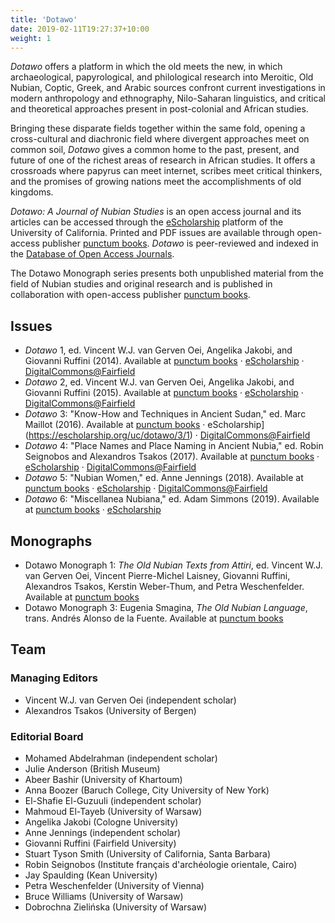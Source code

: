 ```yaml
---
title: 'Dotawo'
date: 2019-02-11T19:27:37+10:00
weight: 1
---
```

*Dotawo* offers a platform in which the old meets the new, in which archaeological, papyrological, and philological research into Meroitic, Old Nubian, Coptic, Greek, and Arabic sources confront current investigations in modern anthropology and ethnography, Nilo-Saharan linguistics, and critical and theoretical approaches present in post-colonial and African studies.

Bringing these disparate fields together within the same fold, opening a cross-cultural and diachronic field where divergent approaches meet on common soil, *Dotawo* gives a common home to the past, present, and future of one of the richest areas of research in African studies. It offers a crossroads where papyrus can meet internet, scribes meet critical thinkers, and the promises of growing nations meet the accomplishments of old kingdoms.

*Dotawo: A Journal of Nubian Studies* is an open access journal and its articles can be accessed through the [eScholarship](https://escholarship.org/uc/dotawo) platform of the University of California. Printed and PDF issues are available through open-access publisher [punctum books](https://punctumbooks.com/imprints/dotawo/). *Dotawo* is peer-reviewed and indexed in the [Database of Open Access Journals](https://doaj.org/toc/2373-2571).

The Dotawo Monograph series presents both unpublished material from the field of Nubian studies and original research and is published in collaboration with open-access publisher [punctum books](https://punctumbooks.com/imprints/dotawo/).

## Issues

* *Dotawo* 1, ed. Vincent W.J. van Gerven Oei, Angelika Jakobi, and Giovanni Ruffini (2014). Available at [punctum books](https://punctumbooks.com/titles/dotawo-volume-1-2014/) · [eScholarship](https://escholarship.org/uc/dotawo/1/1) · [DigitalCommons@Fairfield](https://digitalcommons.fairfield.edu/djns/vol1/iss1/)
* *Dotawo* 2, ed. Vincent W.J. van Gerven Oei, Angelika Jakobi, and Giovanni Ruffini (2015). Available at [punctum books](https://punctumbooks.com/titles/dotawo-volume-2-2015/) · [eScholarship](https://escholarship.org/uc/dotawo/2/1) · [DigitalCommons@Fairfield](https://digitalcommons.fairfield.edu/djns/vol2/iss1/)
* *Dotawo* 3: "Know-How and Techniques in Ancient Sudan," ed. Marc Maillot (2016). Available at [punctum books](https://punctumbooks.com/titles/dotawo-volume-3-2016/) ·  eScholarship](https://escholarship.org/uc/dotawo/3/1) · [DigitalCommons@Fairfield](https://digitalcommons.fairfield.edu/djns/vol3/iss1/)
* *Dotawo* 4: "Place Names and Place Naming in Ancient Nubia," ed. Robin Seignobos and Alexandros Tsakos (2017). Available at [punctum books](https://punctumbooks.com/titles/dotawo-a-journal-of-nubian-studies-4/) · [eScholarship](https://escholarship.org/uc/dotawo/4/1) · [DigitalCommons@Fairfield](https://digitalcommons.fairfield.edu/djns/vol4/iss1/)
* *Dotawo* 5: "Nubian Women," ed. Anne Jennings (2018). Available at [punctum books](https://punctumbooks.com/titles/dotawo-a-journal-of-nubian-studies-5-nubian-women/) · [eScholarship](https://escholarship.org/uc/dotawo/5/1) ·  [DigitalCommons@Fairfield](https://digitalcommons.fairfield.edu/djns/vol5/iss1/)
* *Dotawo* 6: "Miscellanea Nubiana," ed. Adam Simmons (2019). Available at [punctum books](https://punctumbooks.com/titles/dotawo-a-journal-of-nubian-studies-6/) · [eScholarship](https://escholarship.org/uc/dotawo/6/1)

## Monographs

* Dotawo Monograph 1: *The Old Nubian Texts from Attiri*, ed. Vincent W.J. van Gerven Oei, Vincent Pierre-Michel Laisney, Giovanni Ruffini, Alexandros Tsakos, Kerstin Weber-Thum, and Petra Weschenfelder. Available at [punctum books](https://punctumbooks.com/titles/the-old-nubian-texts-from-attiri/)
* Dotawo Monograph 3: Eugenia Smagina, *The Old Nubian Language*, trans. Andrés Alonso de la Fuente. Available at [punctum books](https://punctumbooks.com/titles/the-old-nubian-language/)

## Team

### Managing Editors
* Vincent W.J. van Gerven Oei (independent scholar)
* Alexandros Tsakos (University of Bergen)

### Editorial Board
* Mohamed Abdelrahman (independent scholar)
* Julie Anderson (British Museum)
* Abeer Bashir (University of Khartoum)
* Anna Boozer (Baruch College, City University of New York)
* El-Shafie El-Guzuuli (independent scholar)
* Mahmoud El-Tayeb (University of Warsaw)
* Angelika Jakobi (Cologne University)
* Anne Jennings (independent scholar)
* Giovanni Ruffini (Fairfield University)
* Stuart Tyson Smith (University of California, Santa Barbara)
* Robin Seignobos (Institute français d'archéologie orientale, Cairo)
* Jay Spaulding (Kean University)
* Petra Weschenfelder (University of Vienna)
* Bruce Williams (University of Warsaw)
* Dobrochna Zielińska (University of Warsaw)

